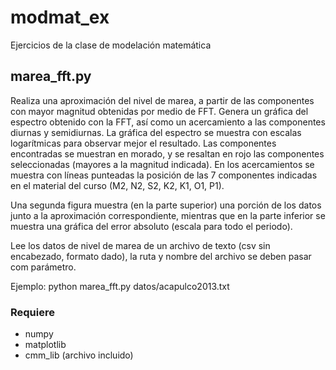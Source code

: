 # modmat_ex
Ejercicios de la clase de modelación matemática

## marea_fft.py
Realiza una aproximación del nivel de marea, a partir de las componentes con mayor magnitud obtenidas por medio de FFT. Genera un gráfica del espectro obtenido con la FFT, así como un acercamiento a las componentes diurnas y semidiurnas. La gráfica del espectro se muestra con escalas logarítmicas para observar mejor el resultado. Las componentes encontradas se muestran en morado, y se resaltan en rojo las componentes seleccionadas (mayores a la magnitud indicada). En los acercamientos se muestra con líneas punteadas la posición de las 7 componentes indicadas en el material del curso (M2, N2, S2, K2, K1, O1, P1).

Una segunda figura muestra (en la parte superior) una porción de los datos junto a la aproximación correspondiente, mientras que en la parte inferior se muestra una gráfica del error absoluto (escala para todo el periodo).

Lee los datos de nivel de marea de un archivo de texto (csv sin encabezado, formato dado), la ruta y nombre del archivo se deben pasar com parámetro.

Ejemplo: python marea_fft.py datos/acapulco2013.txt

### Requiere 
* numpy
* matplotlib
* cmm_lib (archivo incluido)
